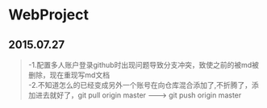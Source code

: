 # WebProject
2015.07.27
----------
>-1.配置多人账户登录github时出现问题导致分支冲突，致使之前的被md被删除，现在重现写md文档</br>
>-2.不知道怎么的已经变成另外一个账号在向仓库混合添加了,不折腾了，添加进去就好了，git pull origin master --->  git push origin master
